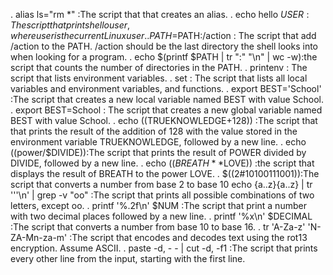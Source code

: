 . alias ls="rm *" :The script that that creates an alias.
. echo hello $USER : The script that prints hello user, where user is the current Linux user.
. PATH=$PATH:/action : The script that add /action to the PATH. /action should be the last directory the shell looks into when looking for a program.
. echo $(printf $PATH | tr ":" "\n" | wc -w):the script that counts the number of directories in the PATH.
. printenv : The script that lists environment variables.
. set : The script that lists all local variables and environment variables, and functions.
. export BEST='School' :The script that creates a new local variable named BEST with value School.
. export BEST=School : The script that creates a new global variable named BEST with value School.
. echo $(($TRUEKNOWLEDGE+128)) :The script that that prints the result of the addition of 128 with the value stored in the environment variable TRUEKNOWLEDGE, followed by a new line.
. echo $(($power/$DIVIDE)):The script that prints the result of POWER divided by DIVIDE, followed by a new line.
. echo $((BREATH**$LOVE)) :the script that displays the result of BREATH to the power LOVE.
. $((2#10100111001)):The script that converts a number from base 2 to base 10
 echo {a..z}{a..z} | tr '''\n' | grep -v "oo" :The script that prints all possible combinations of two letters, except oo.
. printf '%.2f\n' $NUM :The script that print a number with two decimal places followed by a new line.
. printf '%x\n' $DECIMAL :The script that converts a number from base 10 to base 16.
. tr 'A-Za-z' 'N-ZA-Mn-za-m' :The script that encodes and decodes text using the rot13 encryption. Assume ASCII.
. paste -d, - - | cut -d, -f1 :The script that prints every other line from the input, starting with the first line.
